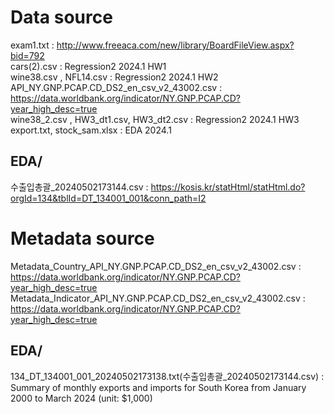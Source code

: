 # Data source
exam1.txt : http://www.freeaca.com/new/library/BoardFileView.aspx?bid=792 \
cars(2).csv : Regression2 2024.1 HW1 \
wine38.csv , NFL14.csv : Regression2 2024.1 HW2 \
API_NY.GNP.PCAP.CD_DS2_en_csv_v2_43002.csv : https://data.worldbank.org/indicator/NY.GNP.PCAP.CD?year_high_desc=true \
wine38_2.csv , HW3_dt1.csv, HW3_dt2.csv : Regression2 2024.1 HW3 \
export.txt, stock_sam.xlsx : EDA 2024.1
## EDA/
수출입총괄_20240502173144.csv : https://kosis.kr/statHtml/statHtml.do?orgId=134&tblId=DT_134001_001&conn_path=I2

# Metadata source
Metadata_Country_API_NY.GNP.PCAP.CD_DS2_en_csv_v2_43002.csv : https://data.worldbank.org/indicator/NY.GNP.PCAP.CD?year_high_desc=true \
Metadata_Indicator_API_NY.GNP.PCAP.CD_DS2_en_csv_v2_43002.csv : https://data.worldbank.org/indicator/NY.GNP.PCAP.CD?year_high_desc=true
## EDA/
134_DT_134001_001_20240502173138.txt(수출입총괄_20240502173144.csv) : Summary of monthly exports and imports for South Korea from January 2000 to March 2024 (unit: $1,000)
